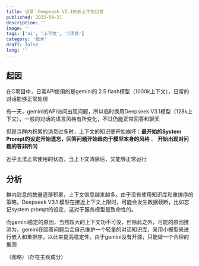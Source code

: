 ```yaml
---
title: 记录：Deepseek V3.1的长上下文幻觉
published: 2025-09-21
description: ''
image: ''
tags: ['ai', '上下文', 'C项目']
category: '技术'
draft: false 
lang: ''
---
```


## 起因

在C项目中，日常API使用的是gemini的 2.5 flash模型（1000k上下文），日常的对话能够正常处理

有一天，gemini的API访问出现问题，所以临时换用Deepseek V3.1模型（128k上下文），一般的对话的语言风格有所变化，不过仍能正常回答和聊天

但是当群内积累的消息过多时，上下文的知识便开始崩坏：**最开始的System Prompt的设定开始遗忘，回答问题开始趋向于模型本身的风格** 、 **开始出现对问题的答非所问**

近乎无法正常使用的状态，当上下文清除后，又能够正常运行

## 分析

群内消息的数量逐渐积累，上下文信息越来越多。由于没有使用知识库和重排序的策略，Deepseek V3.1 模型在接近上下文上限时，可能会发生数据截断，比如忘记system prompt的设定，这对于服务模型是致命性的。

而gemini稳定的原因，当然超大的上下文功不可没，但除此之外，可能的原因推测为，gemini在回答问题后会自己维护一个轻量的对话知识库，采用小模型来进行嵌入和重排序，以此来提高稳定性。由于gemini没有开源，只能做一个合理的推测

（图略）（存在主观成分）